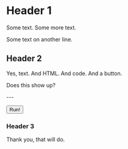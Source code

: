 # Header 1

Some text.
Some more text.

Some text on another line.

## Header 2

Yes, text. And HTML. And code. And a button.
<p>Does this show up?</p>
<p id="line">---</p>
<button onclick='btnRead()'>Run!</button>
<script>
function btnRead()
{
	line = document.getElementById("line")
	line.innerHTML = "Yowza!"
}
</script>

### Header 3

Thank you, that will do.